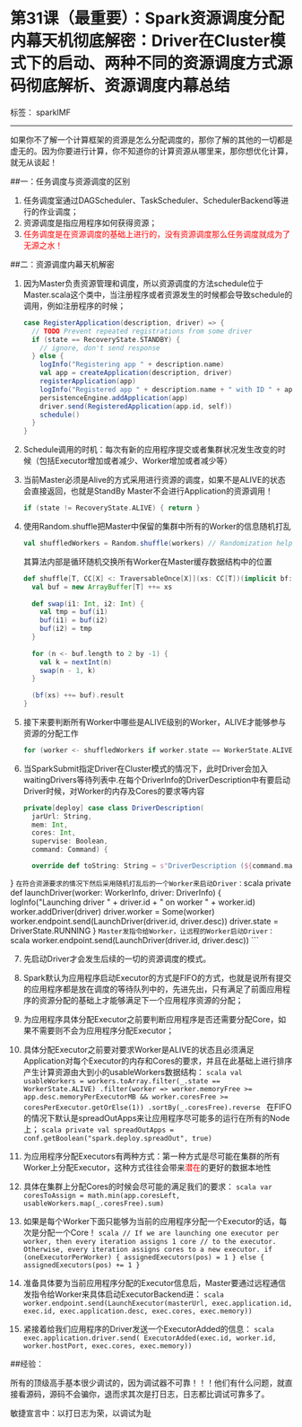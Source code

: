 # 第31课（最重要）：Spark资源调度分配内幕天机彻底解密：Driver在Cluster模式下的启动、两种不同的资源调度方式源码彻底解析、资源调度内幕总结

标签： sparkIMF

---

如果你不了解一个计算框架的资源是怎么分配调度的，那你了解的其他的一切都是虚无的。因为你要进行计算，你不知道你的计算资源从哪里来，那你想优化计算，就无从谈起！


##一：任务调度与资源调度的区别

 1. 任务调度室通过DAGScheduler、TaskScheduler、SchedulerBackend等进行的作业调度；
 2. 资源调度是指应用程序如何获得资源；
 3. <font color='red'>任务调度是在资源调度的基础上进行的，没有资源调度那么任务调度就成为了无源之水！</font>

##二：资源调度内幕天机解密

 1. 因为Master负责资源管理和调度，所以资源调度的方法schedule位于Master.scala这个类中，当注册程序或者资源发生的时候都会导致schedule的调用，例如注册程序的时候；
    ```scala
    case RegisterApplication(description, driver) => {
      // TODO Prevent repeated registrations from some driver
      if (state == RecoveryState.STANDBY) {
        // ignore, don't send response
      } else {
        logInfo("Registering app " + description.name)
        val app = createApplication(description, driver)
        registerApplication(app)
        logInfo("Registered app " + description.name + " with ID " + app.id)
        persistenceEngine.addApplication(app)
        driver.send(RegisteredApplication(app.id, self))
        schedule()
      }
    }
    ```
    
 2. Schedule调用的时机：每次有新的应用程序提交或者集群状况发生改变的时候（包括Executor增加或者减少、Worker增加或者减少等）
 3. 当前Master必须是Alive的方式采用进行资源的调度，如果不是ALIVE的状态会直接返回，也就是StandBy Master不会进行Application的资源调用！
    ```scala
    if (state != RecoveryState.ALIVE) { return }
    ```
    
 4. 使用Random.shuffle把Master中保留的集群中所有的Worker的信息随机打乱
    ```scala
    val shuffledWorkers = Random.shuffle(workers) // Randomization helps balance drivers 
    ```
    其算法内部是循环随机交换所有Worker在Master缓存数据结构中的位置
    ```scala
    def shuffle[T, CC[X] <: TraversableOnce[X]](xs: CC[T])(implicit bf: CanBuildFrom[CC[T], T, CC[T]]): CC[T] = {
      val buf = new ArrayBuffer[T] ++= xs
  
      def swap(i1: Int, i2: Int) {
        val tmp = buf(i1)
        buf(i1) = buf(i2)
        buf(i2) = tmp
      }
  
      for (n <- buf.length to 2 by -1) {
        val k = nextInt(n)
        swap(n - 1, k)
      }
  
      (bf(xs) ++= buf).result
    }
    ```
    
 5. 接下来要判断所有Worker中哪些是ALIVE级别的Worker，ALIVE才能够参与资源的分配工作
    ```scala
    for (worker <- shuffledWorkers if worker.state == WorkerState.ALIVE) {
    ```
 6. 当SparkSubmit指定Driver在Cluster模式的情况下，此时Driver会加入waitingDrivers等待列表中.在每个DriverInfo的DriverDescription中有要启动Driver时候，对Worker的内存及Cores的要求等内容
    ```scala
    private[deploy] case class DriverDescription(
      jarUrl: String,
      mem: Int,
      cores: Int,
      supervise: Boolean,
      command: Command) {

      override def toString: String = s"DriverDescription (${command.mainClass})"
}
    ```
    在符合资源要求的情况下然后采用随机打乱后的一个Worker来启动Driver：
    ```scala
    private def launchDriver(worker: WorkerInfo, driver: DriverInfo) {
      logInfo("Launching driver " + driver.id + " on worker " + worker.id)
      worker.addDriver(driver)
      driver.worker = Some(worker)
      worker.endpoint.send(LaunchDriver(driver.id, driver.desc))
      driver.state = DriverState.RUNNING
    }
    ```
    Master发指令给Worker，让远程的Worker启动Driver：
    ```scala
    worker.endpoint.send(LaunchDriver(driver.id, driver.desc))
    ```
    
 7. 先启动Driver才会发生后续的一切的资源调度的模式。
 8. Spark默认为应用程序启动Executor的方式是FIFO的方式，也就是说所有提交的应用程序都是放在调度的等待队列中的，先进先出，只有满足了前面应用程序的资源分配的基础上才能够满足下一个应用程序资源的分配；
 9. 为应用程序具体分配Executor之前要判断应用程序是否还需要分配Core，如果不需要则不会为应用程序分配Executor；
 10. 具体分配Executor之前要对要求Worker是ALIVE的状态且必须满足Application对每个Executor的内存和Cores的要求，并且在此基础上进行排序产生计算资源由大到小的usableWorkers数据结构：
    ```scala
     val usableWorkers = workers.toArray.filter(_.state == WorkerState.ALIVE)
        .filter(worker => worker.memoryFree >= app.desc.memoryPerExecutorMB &&
          worker.coresFree >= coresPerExecutor.getOrElse(1))
        .sortBy(_.coresFree).reverse
    ```
    在FIFO的情况下默认是spreadOutApps来让应用程序尽可能多的运行在所有的Node上；
    ```scala
    private val spreadOutApps = conf.getBoolean("spark.deploy.spreadOut", true)
    ```
    
 11. 为应用程序分配Executors有两种方式：第一种方式是尽可能在集群的所有Worker上分配Executor，这种方式往往会带来<font color='red'>潜在</font>的更好的数据本地性
 12. 具体在集群上分配Cores的时候会尽可能的满足我们的要求：
    ```scala
    var coresToAssign = math.min(app.coresLeft, usableWorkers.map(_.coresFree).sum)
    ```
    
 13. 如果是每个Worker下面只能够为当前的应用程序分配一个Executor的话，每次是分配一个Core！
    ```scala
    // If we are launching one executor per worker, then every iteration assigns 1 core
    // to the executor. Otherwise, every iteration assigns cores to a new executor.
    if (oneExecutorPerWorker) {
      assignedExecutors(pos) = 1
    } else {
      assignedExecutors(pos) += 1
    }
    ```
    
 14. 准备具体要为当前应用程序分配的Executor信息后，Master要通过远程通信发指令给Worker来具体启动ExecutorBackend进：
    ```scala
    worker.endpoint.send(LaunchExecutor(masterUrl,
      exec.application.id, exec.id, exec.application.desc, exec.cores, exec.memory))
    ```
    
 15. 紧接着给我们应用程序的Driver发送一个ExecutorAdded的信息：
    ```scala
    exec.application.driver.send(
      ExecutorAdded(exec.id, worker.id, worker.hostPort, exec.cores, exec.memory))
    ```


##经验：

所有的顶级高手基本很少调试的，因为调试器不可靠！！！他们有什么问题，就直接看源码，源码不会骗你，退而求其次是打日志，日志都比调试可靠多了。

敏捷宣言中：以打日志为荣，以调试为耻
